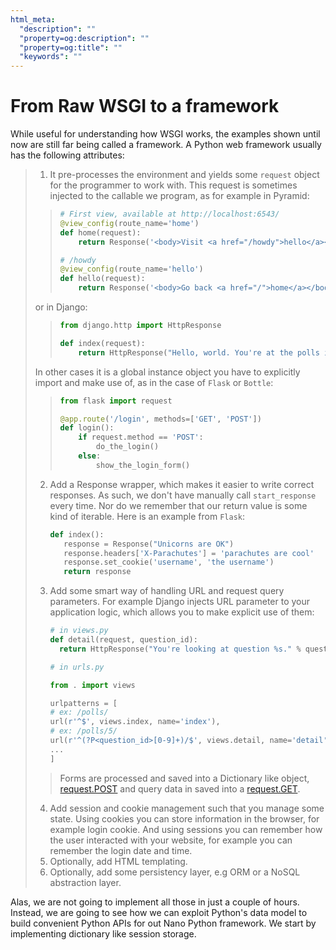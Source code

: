 ```yaml
---
html_meta:
  "description": ""
  "property=og:description": ""
  "property=og:title": ""
  "keywords": ""
---
```


# From Raw WSGI to a framework

While useful for understanding how WSGI works, the examples
shown until now are still far being called a framework.
A Python web framework usually has the following attributes:

> 1. It pre-processes the environment and yields some `request` object
>    for the programmer to work with.
>    This request is sometimes injected to the callable we program, as
>    for example in Pyramid:
>
> > ```python
> > # First view, available at http://localhost:6543/
> > @view_config(route_name='home')
> > def home(request):
> >     return Response('<body>Visit <a href="/howdy">hello</a></body>')
> >
> > # /howdy
> > @view_config(route_name='hello')
> > def hello(request):
> >     return Response('<body>Go back <a href="/">home</a></body>')
> > ```
>
> or in Django:
>
> > ```python
> > from django.http import HttpResponse
> >
> > def index(request):
> >     return HttpResponse("Hello, world. You're at the polls index.")
> > ```
>
> In other cases it is a global instance object you have to explicitly import
> and make use of, as in the case of `Flask` or `Bottle`:
>
> > ```python
> > from flask import request
> >
> > @app.route('/login', methods=['GET', 'POST'])
> > def login():
> >     if request.method == 'POST':
> >         do_the_login()
> >     else:
> >         show_the_login_form()
> > ```
>
> 2. Add a Response wrapper, which makes it easier to write correct responses.    As such, we don't have manually call `start_response` every time. Nor do
>    we remember that our return value is some kind of iterable.
>    Here is an example from `Flask`:
>
>    ```python
>    def index():
>       response = Response("Unicorns are OK")
>       response.headers['X-Parachutes'] = 'parachutes are cool'
>       response.set_cookie('username', 'the username')
>       return response
>    ```
>
> 3. Add some smart way of handling URL and request query parameters.
>    For example Django injects URL parameter to your application logic,
>    which allows you to make explicit use of them:
>
>    ```python
>    # in views.py
>    def detail(request, question_id):
>      return HttpResponse("You're looking at question %s." % question_id)
>
>    # in urls.py
>
>    from . import views
>
>    urlpatterns = [
>    # ex: /polls/
>    url(r'^$', views.index, name='index'),
>    # ex: /polls/5/
>    url(r'^(?P<question_id>[0-9]+)/$', views.detail, name='detail'),
>    ...
>    ]
>    ```
>
> > Forms are processed and saved into a Dictionary like object,
> > [request.POST] and query data in saved into a [request.GET].
>
> 4. Add session and cookie management such that you manage some state.
>    Using cookies you can store information in the browser, for example
>    login cookie. And using sessions you can remember how the user
>    interacted with your website, for example you can remember the login date
>    and time.
> 5. Optionally, add HTML templating.
> 6. Optionally, add some persistency layer, e.g ORM or a NoSQL abstraction
>    layer.

Alas, we are not going to implement all those in just a couple of hours.
Instead, we are going to see how we can exploit Python's data model to build
convenient Python APIs for out Nano Python framework.
We start by implementing dictionary like session storage.

[request.get]: https://docs.djangoproject.com/en/1.11/ref/request-response/#django.http.HttpRequest.GET
[request.post]: https://docs.djangoproject.com/en/1.11/ref/request-response/#django.http.HttpRequest.POST
